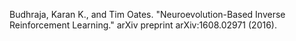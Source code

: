 Budhraja, Karan K., and Tim Oates. "Neuroevolution-Based Inverse Reinforcement Learning." arXiv preprint arXiv:1608.02971 (2016).
